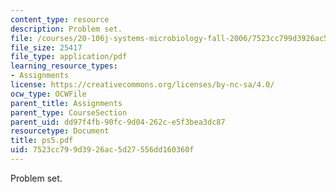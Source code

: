 ```yaml
---
content_type: resource
description: Problem set.
file: /courses/20-106j-systems-microbiology-fall-2006/7523cc799d3926ac5d27556dd160360f_ps5.pdf
file_size: 25417
file_type: application/pdf
learning_resource_types:
- Assignments
license: https://creativecommons.org/licenses/by-nc-sa/4.0/
ocw_type: OCWFile
parent_title: Assignments
parent_type: CourseSection
parent_uid: dd97f4fb-90fc-9d04-262c-e5f3bea3dc87
resourcetype: Document
title: ps5.pdf
uid: 7523cc79-9d39-26ac-5d27-556dd160360f
---
```

Problem set.